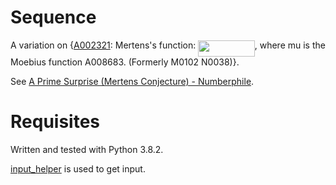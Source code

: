 # Sequence
A variation on {[A002321](https://oeis.org/A002321): Mertens's function: <img src="/sequence7/tex/64c81da8d23a9839fd4711236c57b727.svg?invert_in_darkmode&sanitize=true" align=middle width=90.52733414999999pt height=26.438629799999987pt/>, where mu is the Moebius function A008683. (Formerly M0102 N0038)}.

See [A Prime Surprise (Mertens Conjecture) - Numberphile](https://www.youtube.com/watch?v=uvMGZb0Suyc).

# Requisites
Written and tested with Python 3.8.2.

[input_helper](https://github.com/XPhyro/input_helper) is used to get input.

